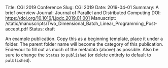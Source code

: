 Title: CGI 2019 Conference
Slug: CGI 2019
Date: 2019-04-01
Summary: A brief overview
Journal: Journal of Parallel and Distributed Computing
DOI: https://doi.org/10.1016/j.jpdc.2019.01.001
Manuscript: /static/manuscripts/Two_Dimensional_Batch_Linear_Programming_Post-accept.pdf
Status: draft

An example publication. Copy this as a beginning template, place it under a folder. The parent folder name will become the category of this publication. Endevour to fill out as much of the metadata (above) as possible. Also be sure to change the `Status` to `published` (or delete entirely to default to `pulblished`).